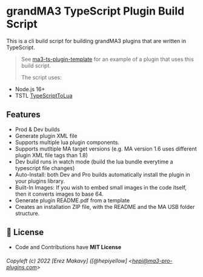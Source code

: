 # grandMA3 TypeScript Plugin Build Script

This is a cli build script for building grandMA3 plugins that are written in TypeScript.

> See [ma3-ts-plugin-template](https://github.com/ma3-pro-plugins/ma3-ts-plugin-template) for an example of a plugin that uses this build script.
>
> The script uses:

-   Node.js 16+
-   TSTL [TypeScriptToLua](https://typescripttolua.github.io)

## Features

-   Prod & Dev builds
-   Generate plugin XML file
-   Supports multiple lua plugin components.
-   Supports mutltiple MA target versions (e.g. MA version 1.6 uses different plugin XML file tags than 1.8)
-   Dev build runs in watch mode (build the lua bundle everytime a typescript file changes)
-   Auto-Install: both Dev and Pro builds automatically install the plugin in your plugins library.
-   Built-In Images: If you wish to embed small images in the code itself, then it converts images to base 64.
-   Generate plugin README.pdf from a template
-   Creates an installation ZIP file, with the README and the MA USB folder structure.

## 💫 License

-   Code and Contributions have **MIT License**

###### Copyleft (c) 2022 [Erez Makavy] ([@hepiyellow] <[hepi@ma3-pro-plugins.com](mailto:hepi@ma3-pro-plugins.com)>
